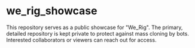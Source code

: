 # we_rig_showcase
This repository serves as a public showcase for "We_Rig". The primary, detailed repository is kept private to protect against mass cloning by bots. Interested collaborators or viewers can reach out for access.
